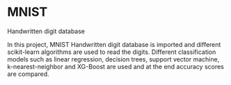 # MNIST
Handwritten digit database

In this project, MNIST Handwritten digit database is imported and different scikit-learn algorithms are used to read the digits.
Different classification models such as linear regression, decision trees, support vector machine, k-nearest-neighbor and XG-Boost are used and at the end accuracy scores are compared.
